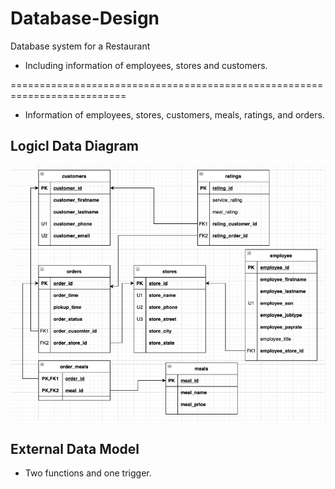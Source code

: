 # Database-Design
Database system for a Restaurant
* Including information of employees, stores and customers.

==========================================================================
* Information of employees, stores, customers, meals, ratings, and orders.
## Logicl Data Diagram
![image](https://github.com/PeterHuang024/Database-Design/blob/master/image.png)

## External Data Model
* Two functions and one trigger.


